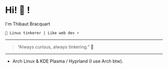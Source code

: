 # Hi! 👋 !

I'm Thibaut Bracquart

`🎉 Linux tinkerer | Like web dev ⚡`

---

> “Always curious, always tinkering.” 🚀

---

- Arch Linux & KDE Plasma / Hyprland (I use Arch btw).